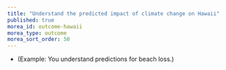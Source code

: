 ```yaml
---
title: "Understand the predicted impact of climate change on Hawaii"
published: true
morea_id: outcome-hawaii
morea_type: outcome
morea_sort_order: 50
---
```


  * (Example: You understand predictions for beach loss.)
